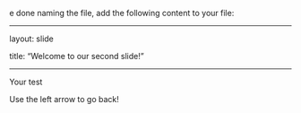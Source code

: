 e done naming the file, add the following content to your file:

---

layout: slide

title: “Welcome to our second slide!”

---

Your test

Use the left arrow to go back!
